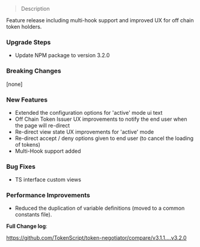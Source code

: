 > Description

Feature release including multi-hook support and improved UX for off chain token holders.

### Upgrade Steps

- Update NPM package to version 3.2.0

### Breaking Changes

[none]

### New Features

- Extended the configuration options for 'active' mode ui text
- Off Chain Token Issuer UX improvements to notify the end user when the page will re-direct
- Re-direct view state UX improvements for 'active' mode
- Re-direct accept / deny options given to end user (to cancel the loading of tokens)
- Multi-Hook support added

### Bug Fixes

- TS interface custom views

### Performance Improvements

- Reduced the duplication of variable definitions (moved to a common constants file).

**Full Change log**:

https://github.com/TokenScript/token-negotiator/compare/v3.1.1....v3.2.0
